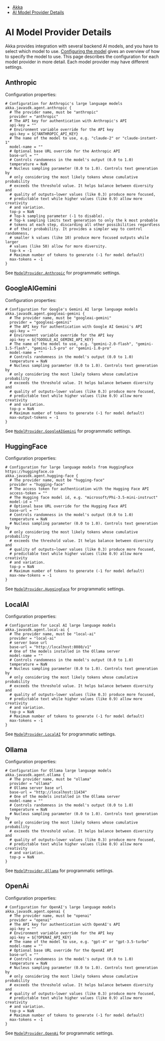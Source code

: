 <!-- <nav> -->
- [Akka](../index.html)
- [AI Model Provider Details](model-provider-details.html)

<!-- </nav> -->

# AI Model Provider Details

Akka provides integration with several backend AI models, and you have to select which model to use. [Configuring the model](agents.html#_configuring_the_model) gives an overview of how to specify the model to use. This page describes the configuration for each model provider in more detail. Each model provider may have different settings.

## <a href="about:blank#_anthropic"></a> Anthropic

Configuration properties:

```hocon
# Configuration for Anthropic's large language models
akka.javasdk.agent.anthropic {
  # The provider name, must be "anthropic"
  provider = "anthropic"
  # The API key for authentication with Anthropic's API
  api-key = ""
  # Environment variable override for the API key
  api-key = ${?ANTHROPIC_API_KEY}
  # The name of the model to use, e.g. "claude-2" or "claude-instant-1"
  model-name = ""
  # Optional base URL override for the Anthropic API
  base-url = ""
  # Controls randomness in the model's output (0.0 to 1.0)
  temperature = NaN
  # Nucleus sampling parameter (0.0 to 1.0). Controls text generation by
  # only considering the most likely tokens whose cumulative probability
  # exceeds the threshold value. It helps balance between diversity and
  # quality of outputs—lower values (like 0.3) produce more focused,
  # predictable text while higher values (like 0.9) allow more creativity
  # and variation.
  top-p = NaN
  # Top-k sampling parameter (-1 to disable).
  # Top-k sampling limits text generation to only the k most probable
  # tokens at each step, discarding all other possibilities regardless
  # of their probability. It provides a simpler way to control randomness,
  # smaller k values (like 10) produce more focused outputs while larger
  # values (like 50) allow for more diversity.
  top-k = -1
  # Maximum number of tokens to generate (-1 for model default)
  max-tokens = -1
}
```
See <a href="_attachments/api/akka/javasdk/agent/ModelProvider.Anthropic.html">`ModelProvider.Anthropic`</a> for programmatic settings.

## <a href="about:blank#_googleaigemini"></a> GoogleAIGemini

Configuration properties:

```hocon
# Configuration for Google's Gemini AI large language models
akka.javasdk.agent.googleai-gemini {
  # The provider name, must be "googleai-gemini"
  provider = "googleai-gemini"
  # The API key for authentication with Google AI Gemini's API
  api-key = ""
  # Environment variable override for the API key
  api-key = ${?GOOGLE_AI_GEMINI_API_KEY}
  # The name of the model to use, e.g. "gemini-2.0-flash", "gemini-1.5-flash", "gemini-1.5-pro" or "gemini-1.0-pro"
  model-name = ""
  # Controls randomness in the model's output (0.0 to 1.0)
  temperature = NaN
  # Nucleus sampling parameter (0.0 to 1.0). Controls text generation by
  # only considering the most likely tokens whose cumulative probability
  # exceeds the threshold value. It helps balance between diversity and
  # quality of outputs—lower values (like 0.3) produce more focused,
  # predictable text while higher values (like 0.9) allow more creativity
  # and variation.
  top-p = NaN
  # Maximum number of tokens to generate (-1 for model default)
  max-output-tokens = -1
}
```
See <a href="_attachments/api/akka/javasdk/agent/ModelProvider.GoogleAIGemini.html">`ModelProvider.GoogleAIGemini`</a> for programmatic settings.

## <a href="about:blank#_huggingface"></a> HuggingFace

Configuration properties:

```hocon
# Configuration for large language models from HuggingFace https://huggingface.co
akka.javasdk.agent.hugging-face {
  # The provider name, must be "hugging-face"
  provider = "hugging-face"
  # The access token for authentication with the Hugging Face API
  access-token = ""
  # The Hugging face model id, e.g. "microsoft/Phi-3.5-mini-instruct"
  model-id = ""
  # Optional base URL override for the Hugging Face API
  base-url = ""
  # Controls randomness in the model's output (0.0 to 1.0)
  temperature = NaN
  # Nucleus sampling parameter (0.0 to 1.0). Controls text generation by
  # only considering the most likely tokens whose cumulative probability
  # exceeds the threshold value. It helps balance between diversity and
  # quality of outputs—lower values (like 0.3) produce more focused,
  # predictable text while higher values (like 0.9) allow more creativity
  # and variation.
  top-p = NaN
  # Maximum number of tokens to generate (-1 for model default)
  max-new-tokens = -1
}
```
See <a href="_attachments/api/akka/javasdk/agent/ModelProvider.HuggingFace.html">`ModelProvider.HuggingFace`</a> for programmatic settings.

## <a href="about:blank#_localai"></a> LocalAI

Configuration properties:

```hocon
# Configuration for Local AI large language models
akka.javasdk.agent.local-ai {
  # The provider name, must be "local-ai"
  provider = "local-ai"
  # server base url
  base-url = "http://localhost:8080/v1"
  # One of the models installed in the Ollama server
  model-name = ""
  # Controls randomness in the model's output (0.0 to 1.0)
  temperature = NaN
  # Nucleus sampling parameter (0.0 to 1.0). Controls text generation by
  # only considering the most likely tokens whose cumulative probability
  # exceeds the threshold value. It helps balance between diversity and
  # quality of outputs—lower values (like 0.3) produce more focused,
  # predictable text while higher values (like 0.9) allow more creativity
  # and variation.
  top-p = NaN
  # Maximum number of tokens to generate (-1 for model default)
  max-tokens = -1
}
```
See <a href="_attachments/api/akka/javasdk/agent/ModelProvider.LocalAI.html">`ModelProvider.LocalAI`</a> for programmatic settings.

## <a href="about:blank#_ollama"></a> Ollama

Configuration properties:

```hocon
# Configuration for Ollama large language models
akka.javasdk.agent.ollama {
  # The provider name, must be "ollama"
  provider = "ollama"
  # Ollama server base url
  base-url = "http://localhost:11434"
  # One of the models installed in the Ollama server
  model-name = ""
  # Controls randomness in the model's output (0.0 to 1.0)
  temperature = NaN
  # Nucleus sampling parameter (0.0 to 1.0). Controls text generation by
  # only considering the most likely tokens whose cumulative probability
  # exceeds the threshold value. It helps balance between diversity and
  # quality of outputs—lower values (like 0.3) produce more focused,
  # predictable text while higher values (like 0.9) allow more creativity
  # and variation.
  top-p = NaN
}
```
See <a href="_attachments/api/akka/javasdk/agent/ModelProvider.Ollama.html">`ModelProvider.Ollama`</a> for programmatic settings.

## <a href="about:blank#_openai"></a> OpenAi

Configuration properties:

```hocon
# Configuration for OpenAI's large language models
akka.javasdk.agent.openai {
  # The provider name, must be "openai"
  provider = "openai"
  # The API key for authentication with OpenAI's API
  api-key = ""
  # Environment variable override for the API key
  api-key = ${?OPENAI_API_KEY}
  # The name of the model to use, e.g. "gpt-4" or "gpt-3.5-turbo"
  model-name = ""
  # Optional base URL override for the OpenAI API
  base-url = ""
  # Controls randomness in the model's output (0.0 to 1.0)
  temperature = NaN
  # Nucleus sampling parameter (0.0 to 1.0). Controls text generation by
  # only considering the most likely tokens whose cumulative probability
  # exceeds the threshold value. It helps balance between diversity and
  # quality of outputs—lower values (like 0.3) produce more focused,
  # predictable text while higher values (like 0.9) allow more creativity
  # and variation.
  top-p = NaN
  # Maximum number of tokens to generate (-1 for model default)
  max-tokens = -1
}
```
See <a href="_attachments/api/akka/javasdk/agent/ModelProvider.OpenAi.html">`ModelProvider.OpenAi`</a> for programmatic settings.

<!-- <footer> -->

<!-- </footer> -->

<!-- <aside> -->

<!-- </aside> -->